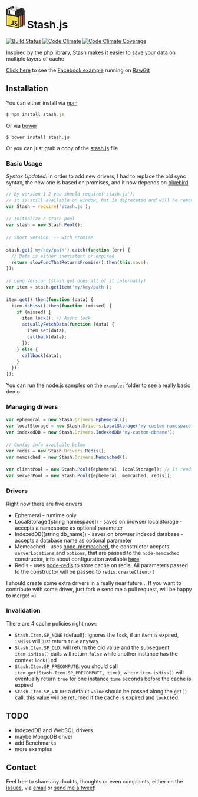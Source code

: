 # ![Stash.js](logo/logo.png) Stash.js  #

[![Build Status](https://travis-ci.org/tadeuzagallo/stash.js.svg?branch=master)](https://travis-ci.org/tadeuzagallo/stash.js) [![Code Climate](https://codeclimate.com/github/tadeuzagallo/stash.js.png?v1.1.0)](https://codeclimate.com/github/tadeuzagallo/stash.js) [![Code Climate Coverage](https://codeclimate.com/github/tadeuzagallo/stash.js/coverage.png?v1.1.0)](https://codeclimate.com/github/tadeuzagallo/stash.js)

Inspired by the [php library](https://github.com/tedivm/Stash), Stash makes it easier to save your data on multiple layers of cache

[Click here](http://rawgit.com/tadeuzagallo/stash.js/master/examples/facebook.html) to see the [Facebook example](https://github.com/tadeuzagallo/stash.js/blob/master/examples/facebook.html) running on [RawGit](http://rawgit.com/)

## Installation ##

You can either install via [npm](https://www.npmjs.org)

```javascript
$ npm install stash.js
```

Or via [bower](http://bower.io/)

```
$ bower install stash.js
```

Or you can just grab a copy of the [stash.js](https://raw.githubusercontent.com/tadeuzagallo/stash.js/master/src/stash.js) file

### Basic Usage ###

*Syntax Updated:* in order to add new drivers, I had to replace the old sync syntax, the new one is based on promises, and it now depends on [bluebird](https://github.com/petkaantonov/bluebird)

```javascript
// By version 1.2 you should require('stash.js');
// It is still available on window, but is deprecated and will be removed on version 2.0
var Stash = require('stash.js');

// Initialize a stash pool
var stash = new Stash.Pool();

// Short version  -- with Promise

stash.get('my/key/path').catch(function (err) {
  // Data is either inexistent or expired
  return slowFuncThatReturnsPromise().then(this.save);
});

// Long Version (stash.get does all of it internally)
var item = stash.getItem('my/key/path');

item.get().then(function (data) {
  item.isMiss().then(function (missed) {
    if (missed) {
      item.lock(); // Async lock
      actuallyFetchData(function (data) {
        item.set(data);
        callback(data);
      });
    } else {
      callback(data);
    }
  });
});
```

You can run the node.js samples on the `examples` folder to see a really basic demo

### Managing drivers ###

```javascript
var ephemeral = new Stash.Drivers.Ephemeral();
var localStorage = new Stash.Drivers.LocalStorage('my-custom-namespace');
var indexedDB = new Stash.Drivers.IndexedDB('my-custom-dbname');

// Config info available below
var redis = new Stash.Drivers.Redis(); 
var memcached = new Stash.Drivers.Memcached();

var clientPool = new Stash.Pool([ephemeral, localStorage]); // It reads on this order, and writes in reverse order
var serverPool = new Stash.Pool([ephemeral, memcached, redis]);
```

### Drivers ###

Right now there are five drivers

* Ephemeral - runtime only
* LocalStorage([string namespace]) - saves on browser localStorage - accepts a namespace as optional parameter
* IndexedDB([string db_name]) - saves on browser indexed database - accepts a database name as optional parameter
* Memcached - uses [node-memcached](https://github.com/3rd-Eden/node-memcached), the constructor accpets `serverLocations` and `options`, that are passed to the `node-memcached` constructor, info about configuration available [here](https://github.com/3rd-Eden/node-memcached#server-locations)
* Redis - uses [node-redis](https://github.com/mranney/node_redis/) to store cache on redis, All parameters passed to the constructor will be passed to `redis.createClient()`

I should create some extra drivers in a really near future... If you want to contribute with some driver, just fork e send me a pull request, will be happy to merge! =)

### Invalidation ###

There are 4 cache policies right now:

* `Stash.Item.SP_NONE` (default): Ignores the `lock`, if an item is expired, `isMiss` will just return `true` anyway
* `Stash.Item.SP_OLD`: will return the old value and the subsequent `item.isMiss()` calls will return `false` while another instance has the context `lock()`ed
* `Stash.Item.SP_PRECOMPUTE`: you should call `item.get(Stash.Item.SP_PRECOMPUTE, time)`, where `item.isMiss()` will eventually return `true` for one instance `time` seconds before the cache is expired
* `Stash.Item.SP_VALUE`: a default `value` should be passed along the `get()` call, this value will be returned if the cache is expired and `lock()`ed

## TODO ##

* IndexedDB and WebSQL drivers
* maybe MongoDB driver
* add Benchmarks
* more examples

## Contact ##

Feel free to share any doubts, thoughts or even complaints, either on the [issues](https://github.com/tadeuzagallo/stash.js/issues), via [email](mailto:tadeuzagallo@gmail.com) or [send me a tweet](https://twitter.com/tadeuzagallo)!

